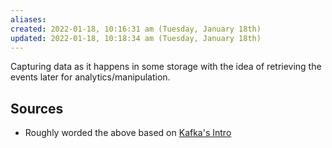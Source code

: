 ```yaml
---
aliases: 
created: 2022-01-18, 10:16:31 am (Tuesday, January 18th)
updated: 2022-01-18, 10:18:34 am (Tuesday, January 18th)
---
```

Capturing data as it happens in some storage with the idea of retrieving the events later for analytics/manipulation.

## Sources
- Roughly worded the above based on [Kafka's Intro](https://kafka.apache.org/documentation/)